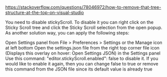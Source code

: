 https://stackoverflow.com/questions/78046972/how-to-remove-that-tree-structure-at-the-top-on-visual-studio

You need to disable stickyScroll. To disable it you can right click on the Sticky Scroll tree and click the Sticky Scroll selection from the open popup. As another solution way, you can apply the following steps:

Open Settings panel from File > Preferences > Settings or the Manage icon at left bottom
Open the settings.json file from the right top corner file icon (Displays this overlay on hover: Open Settings JSON) in the Settings panel
Use this command: "editor.stickyScroll.enabled": false to disable it. If you would like to enable it again, then you can change false to true or remove this command from the JSON file since its default value is already true

